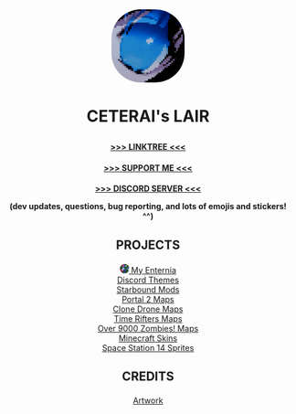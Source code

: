 <div align="center">
    <img src="art/ceterai.gif" style="border-radius: 40%;" width="128px" height="128px" alt="CeterEye">
</div>

<h1 align="center">

<b>CETERAI's LAIR</b>

</h1>

<h4 align="center">

<a href="https://linktr.ee/ceterai">>>> LINKTREE <<<</a>

</h4><h4 align="center">

<a href="https://www.buymeacoffee.com/ceterai">>>> SUPPORT ME <<<</a>

</h4><h4 align="center">

<a href="https://discord.gg/gGEwZ5vbgr">>>> DISCORD SERVER <<<</a>

<p align="center" style="font-size: 80%; opacity: 80%;">

(dev updates, questions, bug reporting, and lots of emojis and stickers! ^^)

</p>

</h4>

<h2 align="center">

<b>PROJECTS</b>

</h2>

<ul align="center" style="list-style-type: none; padding: 0; margin: 0;">

<li><a href="https://steamcommunity.com/sharedfiles/filedetails/?id=2006558650"><img class="ct_icon" src="https://raw.githubusercontent.com/Ceterai/Enternia/main/interface/bookmarks/icons/ct_alterash_planet.png" alt="Alterash"> My Enternia</a></li>
<li><a href="/DiscordTheme/">Discord Themes</a></li>
<li><a href="https://steamcommunity.com/id/ceterai/myworkshopfiles/?appid=211820">Starbound Mods</a></li>
<li><a href="https://steamcommunity.com/id/ceterai/myworkshopfiles/?appid=620">Portal 2 Maps</a></li>
<li><a href="https://steamcommunity.com/id/ceterai/myworkshopfiles/?appid=597170">Clone Drone Maps</a></li>
<li><a href="https://steamcommunity.com/id/ceterai/myworkshopfiles/?appid=270010">Time Rifters Maps</a></li>
<li><a href="https://steamcommunity.com/id/ceterai/myworkshopfiles/?appid=273500">Over 9000 Zombies! Maps</a></li>
<li><a href="https://github.com/Ceterai/AltaMCSkins">Minecraft Skins</a></li>
<li><a href="https://github.com/Ceterai/AltaSS14Sprites">Space Station 14 Sprites</a></li>

</ul>

<h2 align="center">

<b>CREDITS</b>

</h2>

<ul align="center" style="list-style-type: none; padding: 0; margin: 0;">

<li><a href="/art/">Artwork</a></li>

</ul>
